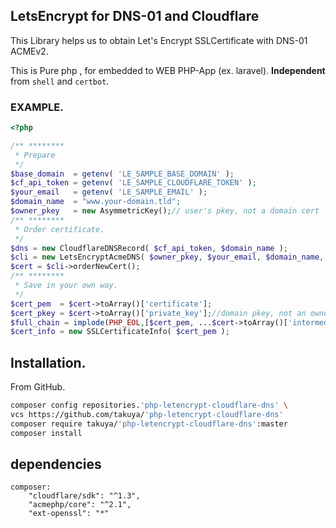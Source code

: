 ## LetsEncrypt for DNS-01 and Cloudflare

This Library helps us to obtain Let's Encrypt SSLCertificate with DNS-01 ACMEv2.

This is Pure php , for embedded to WEB PHP-App (ex. laravel).  **Independent** from `shell` and `certbot`.   


### EXAMPLE.

```php
<?php

/** ********
 * Prepare
 */ 
$base_domain  = getenv( 'LE_SAMPLE_BASE_DOMAIN' );
$cf_api_token = getenv( 'LE_SAMPLE_CLOUDFLARE_TOKEN' );
$your_email   = getenv( 'LE_SAMPLE_EMAIL' );
$domain_name  = "www.your-domain.tld";
$owner_pkey   = new AsymmetricKey();// user's pkey, not a domain cert  pkey.
/** ********
 * Order certificate.
 */
$dns = new CloudflareDNSRecord( $cf_api_token, $domain_name );
$cli = new LetsEncryptAcmeDNS( $owner_pkey, $your_email, $domain_name, $dns );
$cert = $cli->orderNewCert();
/** ********
 * Save in your own way.
 */
$cert_pem  = $cert->toArray()['certificate'];
$cert_pkey = $cert->toArray()['private_key'];//domain pkey, not an owner's key.
$full_chain = implode(PHP_EOL,[$cert_pem, ...$cert->toArray()['intermediates']]);
$cert_info = new SSLCertificateInfo( $cert_pem );
```

## Installation.

From GitHub.
```bash
composer config repositories.'php-letencrypt-cloudflare-dns' \
vcs https://github.com/takuya/'php-letencrypt-cloudflare-dns'  
composer require takuya/'php-letencrypt-cloudflare-dns':master
composer install
```



## dependencies
```
composer:
    "cloudflare/sdk": "^1.3",
    "acmephp/core": "^2.1",
    "ext-openssl": "*"

```


